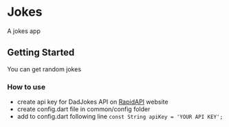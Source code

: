 # Jokes

A jokes app

## Getting Started

You can get random jokes

### How to use

- create api key for DadJokes API on [RapidAPI](rapidapi.com) website
- create config.dart file in common/config folder
- add to config.dart following line ```const String apiKey = 'YOUR API KEY';```
